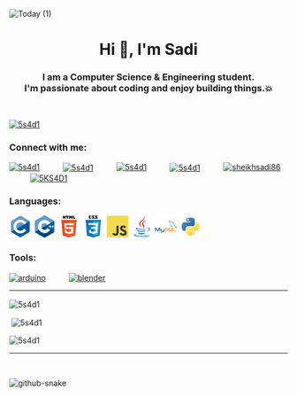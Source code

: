 ![Today (1)](https://github.com/5S4D1/5S4D1/assets/123616359/b36a8fcd-b801-46bd-ba44-3fc81fdeb7a4)

<h1 align="center">Hi 👋, I'm Sadi</h1>
<h3 align="center">I am a Computer Science & Engineering student.<br> I'm passionate about coding and enjoy building things.💥</h3>
<br>

<p align="left"> <a href="https://github.com/ryo-ma/github-profile-trophy"><img src="https://github-profile-trophy.vercel.app/?username=5s4d1" alt="5s4d1" /></a> </p>

<h3 align="left">Connect with me:</h3>
<p align="left">
  <a href="https://twitter.com/5s4d1" target="_blank"><img src="https://raw.githubusercontent.com/rahuldkjain/github-profile-readme-generator/master/src/images/icons/Social/twitter.svg" alt="5s4d1" height="40" width="40" /></a>
  <span style="margin-left: 30px;">&nbsp;</span>
  <a href="https://linkedin.com/in/5s4d1" target="_blank"><img align="center" src="https://raw.githubusercontent.com/rahuldkjain/github-profile-readme-generator/master/src/images/icons/Social/linked-in-alt.svg" alt="5s4d1" height="40" width="40" /></a>
  <span style="margin-left: 30px;">&nbsp;</span>
  <a href="https://fb.com/5s4d1" target="_blank"><img src="https://raw.githubusercontent.com/rahuldkjain/github-profile-readme-generator/master/src/images/icons/Social/facebook.svg" alt="5s4d1" height="40" width="40" /></a>
  <span style="margin-left: 30px;">&nbsp;</span>
  <a href="https://instagram.com/5s4d1" target="_blank"><img align="center" src="https://raw.githubusercontent.com/rahuldkjain/github-profile-readme-generator/master/src/images/icons/Social/instagram.svg" alt="5s4d1" height="40" width="40"/></a> 
  <span style="margin-left: 30px;">&nbsp;</span>
  <a href="https://codeforces.com/profile/sheikhsadi86" target="_blank"><img src="https://raw.githubusercontent.com/rahuldkjain/github-profile-readme-generator/master/src/images/icons/Social/codeforces.svg" alt="sheikhsadi86" height="40" width="40" /></a>
  <span style="margin-left: 30px;">&nbsp;</span>
  <a href="https://judge.beecrowd.com/en/users/statistics/822900" target="_blank"><img align="center" src="https://user-images.githubusercontent.com/80118217/182170124-b6e845a1-a252-40d9-8c60-8092911c4649.png" alt="5KS4D1" height="40" width="40" /></a>
</p>

<h3 align="left">Languages:</h3>
<p align="left"> 
  <a href="https://www.cprogramming.com/" target="_blank" rel="noreferrer"> <img src="https://raw.githubusercontent.com/devicons/devicon/master/icons/c/c-original.svg" alt="c" width="40" height="40"/></a> 
  <a href="https://www.w3schools.com/cpp/" target="_blank" rel="noreferrer"> <img src="https://raw.githubusercontent.com/devicons/devicon/master/icons/cplusplus/cplusplus-original.svg" alt="cplusplus" width="40" height="40"/></a>
  <a href="https://www.w3.org/html/" target="_blank" rel="noreferrer"> <img src="https://raw.githubusercontent.com/devicons/devicon/master/icons/html5/html5-original-wordmark.svg" alt="html5" width="40" height="40"/></a>
  <a href="https://www.w3schools.com/css/" target="_blank" rel="noreferrer"> <img src="https://raw.githubusercontent.com/devicons/devicon/master/icons/css3/css3-original-wordmark.svg" alt="css3" width="40" height="40"/></a>
  <a href="https://developer.mozilla.org/en-US/docs/Web/JavaScript" target="_blank" rel="noreferrer"> <img src="https://raw.githubusercontent.com/devicons/devicon/master/icons/javascript/javascript-original.svg" alt="javascript" width="40" height="40"/></a>
  <a href="https://www.java.com" target="_blank" rel="noreferrer"> <img src="https://raw.githubusercontent.com/devicons/devicon/master/icons/java/java-original.svg" alt="java" width="40" height="40"/></a> 
  <a href="https://www.mysql.com/" target="_blank" rel="noreferrer"> <img src="https://raw.githubusercontent.com/devicons/devicon/master/icons/mysql/mysql-original-wordmark.svg" alt="mysql" width="40" height="40"/></a> 
  <a href="https://www.python.org" target="_blank" rel="noreferrer"> <img src="https://raw.githubusercontent.com/devicons/devicon/master/icons/python/python-original.svg" alt="python" width="40" height="40"/></a> 
</p>

<h3 align="left">Tools:</h3>
<p align="left"> 
  <a href="https://www.arduino.cc/" target="_blank" rel="noreferrer"> <img align="center" src="https://cdn.worldvectorlogo.com/logos/arduino-1.svg" alt="arduino" width="40" height="40"/></a> 
  <span style="margin-left: 30px;">&nbsp;</span>
  <a href="https://www.blender.org/" target="_blank" rel="noreferrer"> <img align="center" src="https://cdn.iconscout.com/icon/free/png-512/free-blender-3521310-2944729.png?f=webp&w=256" alt="blender" width="40" height="40"/></a> 

---

<p><img align="center" src="https://github-readme-stats.vercel.app/api/top-langs?username=5s4d1&show_icons=true&theme=moltack" alt="5s4d1" /></p>

<p>&nbsp;<img align="center" src="https://github-readme-stats.vercel.app/api?username=5s4d1&show_icons=true&theme=rose" alt="5s4d1" /></p>

<p><img align="center" src="https://github-readme-streak-stats.herokuapp.com/?user=5s4d1&theme=dracula" alt="5s4d1" /></p>

---
<div id="header" align="center">
  <img src="https://komarev.com/ghpvc/?username=5s4d1&style=for-the-badge&color=orange" alt=""/>
</div>

![github-snake](https://github.com/5S4D1/5S4D1/assets/123616359/d1e242d6-3768-424a-a84d-5a443b8b959a)
